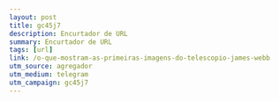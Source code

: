 ```yaml
---
layout: post
title: gc45j7
description: Encurtador de URL
summary: Encurtador de URL
tags: [url]
link: /o-que-mostram-as-primeiras-imagens-do-telescopio-james-webb
utm_source: agregador
utm_medium: telegram
utm_campaign: gc45j7
---
```

